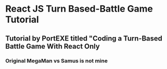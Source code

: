 # React JS Turn Based-Battle Game Tutorial 

## Tutorial by PortEXE titled "Coding a Turn-Based Battle Game With React Only

### Original MegaMan vs Samus is not mine
